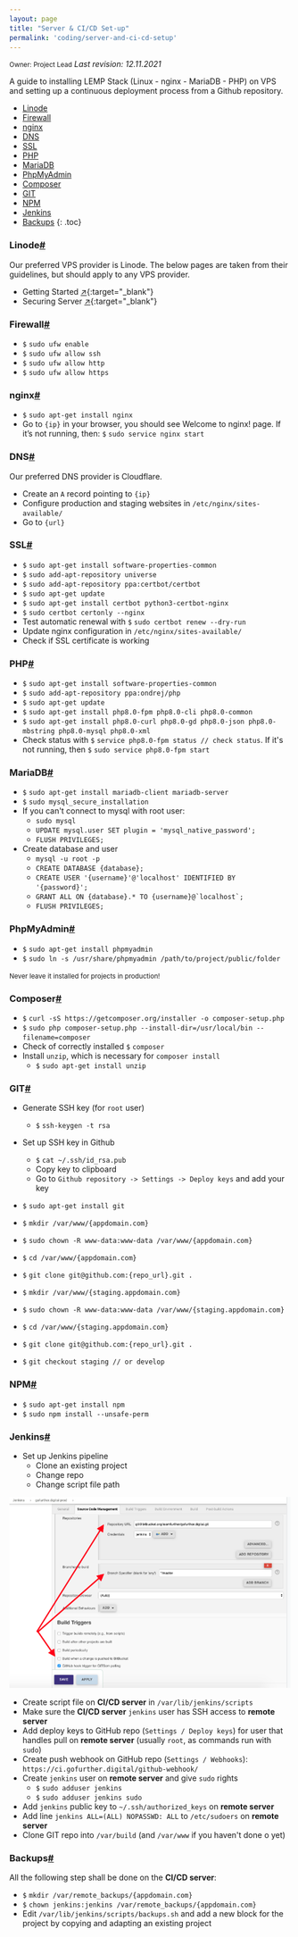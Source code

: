 ```yaml
---
layout: page
title: "Server & CI/CD Set-up"
permalink: 'coding/server-and-ci-cd-setup'
---
```

<small class="owner">Owner: Project Lead</small> _Last revision: 12.11.2021_

A guide to installing LEMP Stack (Linux - nginx - MariaDB - PHP) on VPS and setting up a continuous deployment process from a Github repository.

- [Linode](#linode)
- [Firewall](#firewall)
- [nginx](#nginx)
- [DNS](#dns)
- [SSL](#ssl)
- [PHP](#php)
- [MariaDB](#mariadb)
- [PhpMyAdmin](#phpmyadmin)
- [Composer](#composer)
- [GIT](#git)
- [NPM](#npm)
- [Jenkins](#jenkins)
- [Backups](#backups)
{: .toc}

### Linode[#](#linode)
Our preferred VPS provider is Linode. The below pages are taken from their guidelines, but should apply to any VPS provider.

- Getting Started [&#x2197;](https://www.linode.com/docs/getting-started/){:target="_blank"}
- Securing Server [&#x2197;](https://www.linode.com/docs/security/securing-your-server/){:target="_blank"}

### Firewall[#](#firewall)
- ```$``` ```sudo ufw enable```
- ```$``` ```sudo ufw allow ssh```
- ```$``` ```sudo ufw allow http```
- ```$``` ```sudo ufw allow https```

### nginx[#](#nginx)
- ```$``` ```sudo apt-get install nginx```
- Go to ```{ip}``` in your browser, you should see Welcome to nginx! page. If it’s not running, then: ```$``` ```sudo service nginx start```

### DNS[#](#dns)
Our preferred DNS provider is Cloudflare.

- Create an ```A``` record pointing to ```{ip}```
- Configure production and staging websites in ```/etc/nginx/sites-available/```
- Go to ```{url}```

### SSL[#](#ssl)
- ```$``` ```sudo apt-get install software-properties-common```
- ```$``` ```sudo add-apt-repository universe```
- ```$``` ```sudo add-apt-repository ppa:certbot/certbot```
- ```$``` ```sudo apt-get update```
- ```$``` ```sudo apt-get install certbot python3-certbot-nginx```
- ```$``` ```sudo certbot certonly --nginx```
- Test automatic renewal with ```$``` ```sudo certbot renew --dry-run```
- Update nginx configuration in ```/etc/nginx/sites-available/```
- Check if SSL certificate is working
    
### PHP[#](#php)
- ```$``` ```sudo apt-get install software-properties-common```
- ```$``` ```sudo add-apt-repository ppa:ondrej/php```
- ```$``` ```sudo apt-get update```
- ```$``` ```sudo apt-get install php8.0-fpm php8.0-cli php8.0-common```
- ```$``` ```sudo apt-get install php8.0-curl php8.0-gd php8.0-json php8.0-mbstring php8.0-mysql php8.0-xml```
- Check status with ```$``` ```service php8.0-fpm status // check status```. If it's not running, then ```$``` ```sudo service php8.0-fpm start```

### MariaDB[#](#mariadb)
- ```$``` ```sudo apt-get install mariadb-client mariadb-server```
- ```$``` ```sudo mysql_secure_installation```
- If you can't connect to mysql with root user:
    - ```sudo mysql```
    - ```UPDATE mysql.user SET plugin = 'mysql_native_password';```
    - ```FLUSH PRIVILEGES;```
- Create database and user
    - ```mysql -u root -p```
    - ```CREATE DATABASE {database};```
    - ```CREATE USER '{username}'@'localhost' IDENTIFIED BY '{password}';```
    - ```GRANT ALL ON {database}.* TO {username}@`localhost`;```
    - ```FLUSH PRIVILEGES;```
    
### PhpMyAdmin[#](#phpmyadmin)
- ```$``` ```sudo apt-get install phpmyadmin```
- ```$``` ```sudo ln -s /usr/share/phpmyadmin /path/to/project/public/folder```

<small class="note">Never leave it installed for projects in production!</small>

### Composer[#](#composer)
- ```$``` ```curl -sS https://getcomposer.org/installer -o composer-setup.php```
- ```$``` ```sudo php composer-setup.php --install-dir=/usr/local/bin --filename=composer```
- Check of correctly installed ```$``` ```composer```
- Install ```unzip```, which is necessary for ```composer install```
    - ```$``` ```sudo apt-get install unzip```
    
### GIT[#](#git)
- Generate SSH key (for ```root``` user)
    - ```$``` ```ssh-keygen -t rsa```
- Set up SSH key in Github
    - ```$``` ```cat ~/.ssh/id_rsa.pub```
    - Copy key to clipboard
    - Go to ```Github repository -> Settings -> Deploy keys``` and add your key
    
- ```$``` ```sudo apt-get install git```

- ```$``` ```mkdir /var/www/{appdomain.com}```
- ```$``` ```sudo chown -R www-data:www-data /var/www/{appdomain.com}```
- ```$``` ```cd /var/www/{appdomain.com}```
- ```$``` ```git clone git@github.com:{repo_url}.git .```

- ```$``` ```mkdir /var/www/{staging.appdomain.com}```
- ```$``` ```sudo chown -R www-data:www-data /var/www/{staging.appdomain.com}```
- ```$``` ```cd /var/www/{staging.appdomain.com}```
- ```$``` ```git clone git@github.com:{repo_url}.git .```
- ```$``` ```git checkout staging // or develop```

### NPM[#](#npm)
- ```$``` ```sudo apt-get install npm```
- ```$``` ```sudo npm install --unsafe-perm```

### Jenkins[#](#jenkins)
- Set up Jenkins pipeline
    - Clone an existing project
    - Change repo
    - Change script file path
    
<div class="thumb">
    <a href="/dist/media/ci-cd-setup-jenkins.png" target="_blank">
        <img src="/dist/media/ci-cd-setup-jenkins.png" alt="" />
    </a>
</div>

- Create script file on __CI/CD server__ in ```/var/lib/jenkins/scripts```
- Make sure the __CI/CD server__ ```jenkins``` user has SSH access to __remote server__
- Add deploy keys to GitHub repo (```Settings / Deploy keys```) for user that handles pull on __remote server__ (usually ```root```, as commands run with ```sudo```)
- Create push webhook on GitHub repo (```Settings / Webhooks```): ```https://ci.gofurther.digital/github-webhook/```
- Create ```jenkins``` user on __remote server__ and give ```sudo``` rights
    - ```$``` ```sudo adduser jenkins```
    - ```$``` ```sudo adduser jenkins sudo```
- Add ```jenkins``` public key to ```~/.ssh/authorized_keys``` on __remote server__
- Add line ```jenkins ALL=(ALL) NOPASSWD: ALL``` to ```/etc/sudoers``` on __remote server__
- Clone GIT repo into ```/var/build``` (and ```/var/www``` if you haven't done o yet)

### Backups[#](#backups)
All the following step shall be done on the __CI/CD server__:

- ```$``` ```mkdir /var/remote_backups/{appdomain.com}```
- ```$``` ```chown jenkins:jenkins /var/remote_backups/{appdomain.com}```
- Edit ```/var/lib/jenkins/scripts/backups.sh``` and add a new block for the project by copying and adapting an existing project